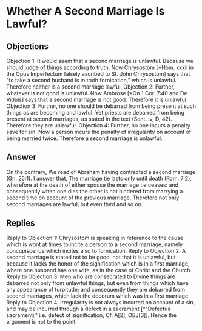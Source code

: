 # Whether A Second Marriage Is Lawful?
## Objections
Objection 1: It would seem that a second marriage is unlawful. Because we should judge of things according to truth. Now Chrysostom [*Hom. xxxii in the Opus Imperfectum falsely ascribed to St. John Chrysostom] says that "to take a second husband is in truth fornication," which is unlawful. Therefore neither is a second marriage lawful.
Objection 2: Further, whatever is not good is unlawful. Now Ambrose [*On 1 Cor. 7:40 and De Viduis] says that a second marriage is not good. Therefore it is unlawful.
Objection 3: Further, no one should be debarred from being present at such things as are becoming and lawful. Yet priests are debarred from being present at second marriages, as stated in the text (Sent. iv, D, 42). Therefore they are unlawful.
Objection 4: Further, no one incurs a penalty save for sin. Now a person incurs the penalty of irregularity on account of being married twice. Therefore a second marriage is unlawful.
## Answer
On the contrary, We read of Abraham having contracted a second marriage (Gn. 25:1).
I answer that, The marriage tie lasts only until death (Rom. 7:2), wherefore at the death of either spouse the marriage tie ceases: and consequently when one dies the other is not hindered from marrying a second time on account of the previous marriage. Therefore not only second marriages are lawful, but even third and so on.
## Replies
Reply to Objection 1: Chrysostom is speaking in reference to the cause which is wont at times to incite a person to a second marriage, namely concupiscence which incites also to fornication.
Reply to Objection 2: A second marriage is stated not to be good, not that it is unlawful, but because it lacks the honor of the signification which is in a first marriage, where one husband has one wife, as in the case of Christ and the Church.
Reply to Objection 3: Men who are consecrated to Divine things are debarred not only from unlawful things, but even from things which have any appearance of turpitude; and consequently they are debarred from second marriages, which lack the decorum which was in a first marriage.
Reply to Objection 4: Irregularity is not always incurred on account of a sin, and may be incurred through a defect in a sacrament [*"Defectus sacramenti," i.e. defect of signification; Cf. A[2], OBJ[3]]. Hence the argument is not to the point.